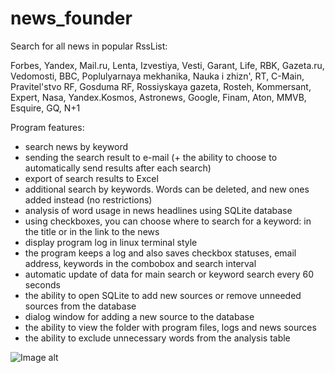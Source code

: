 # news_founder
Search for all news in popular RssList:

Forbes, Yandex, Mail.ru, Lenta, Izvestiya, Vesti, Garant, Life, RBK, Gazeta.ru, Vedomosti, BBC, Poplulyarnaya mekhanika, Nauka i zhizn', RT, C-Main, Pravitel'stvo RF, Gosduma RF, Rossiyskaya gazeta, Rosteh, Kommersant, Expert, Nasa, Yandex.Kosmos, Astronews, Google, Finam, Aton, MMVB, Esquire, GQ, N+1

Program features:
- search news by keyword
- sending the search result to e-mail (+ the ability to choose to automatically send results after each search)
- export of search results to Excel
- additional search by keywords. Words can be deleted, and new ones added instead (no restrictions)
- analysis of word usage in news headlines using SQLite database
- using checkboxes, you can choose where to search for a keyword: in the title or in the link to the news
- display program log in linux terminal style
- the program keeps a log and also saves checkbox statuses, email address, keywords in the combobox and search interval
- automatic update of data for main search or keyword search every 60 seconds
- the ability to open SQLite to add new sources or remove unneeded sources from the database
- dialog window for adding a new source to the database
- the ability to view the folder with program files, logs and news sources
- the ability to exclude unnecessary words from the analysis table

![Image alt](https://github.com/mrprogre/news_lite/blob/master/GUI2.gif)
